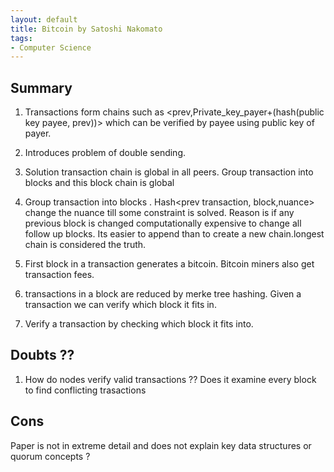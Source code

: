 ```yaml
---
layout: default
title: Bitcoin by Satoshi Nakomato
tags:
- Computer Science
---
```


## Summary

1. Transactions form chains such as
<prev,Private_key_payer+(hash(public key payee, prev))>
which can be verified by payee using public key of payer.

2. Introduces problem of double sending.

3. Solution transaction chain is global in all peers.
Group transaction into blocks and this block chain is global

4. Group transaction into blocks . Hash<prev transaction, block,nuance>
change the nuance till some constraint is solved. Reason is if any previous
block is changed computationally expensive to change all follow up blocks.
Its easier to append than to create a new chain.longest chain is considered the truth.

5. First block in a transaction generates a bitcoin.
Bitcoin miners also get transaction fees.

6. transactions in a block are reduced by merke tree hashing.
Given a transaction we can verify which block it fits in.

7. Verify a transaction by checking which block it fits into.


## Doubts ??

1. How do nodes verify valid transactions ?? Does it examine every block to find
conflicting trasactions

## Cons

Paper is not in extreme detail and does not explain key data structures
or quorum concepts ?
